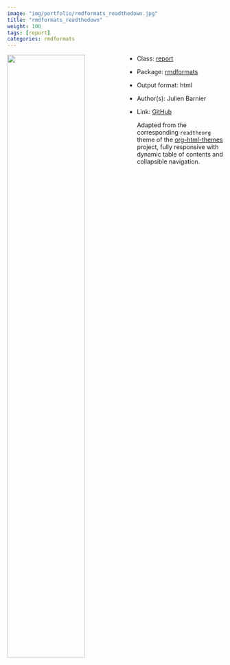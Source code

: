 ```yaml
---
image: "img/portfolio/rmdformats_readthedown.jpg"
title: "rmdformats_readthedown"
weight: 100
tags: [report]
categories: rmdformats
---
```




<!--more-->

<a href="../../img/portfolio/rmdformats_readthedown.jpg"><img class = "jf-image-shadow" src="../../img/portfolio/rmdformats_readthedown.jpg" style="display: block; margin: auto;" width="60%"  align="left"></a>

- Class: [report](../../tags/report)
- Package: [rmdformats](rmdformats)
- Output format: html

- Author(s): Julien Barnier
- Link: [GitHub](https://github.com/juba/rmdformats)

Adapted from the corresponding `readtheorg` theme of the [org-html-themes](https://github.com/fniessen/org-html-themes) project, fully responsive with dynamic table of contents and collapsible navigation.
